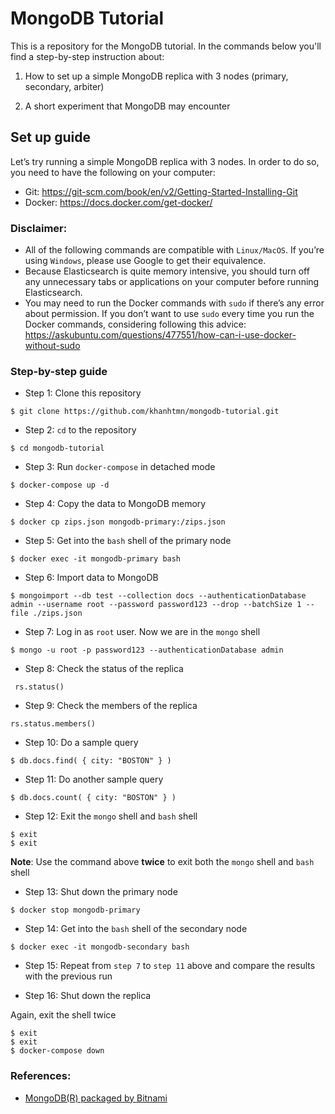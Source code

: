 # MongoDB Tutorial

This is a repository for the MongoDB tutorial. In the commands below you'll find a step-by-step instruction about:

1. How to set up a simple MongoDB replica with 3 nodes (primary, secondary, arbiter)

2. A short experiment that MongoDB may encounter

## Set up guide

Let’s try running a simple MongoDB replica with 3 nodes. In order to do so, you need to have the following on your computer:

- Git: https://git-scm.com/book/en/v2/Getting-Started-Installing-Git
- Docker: https://docs.docker.com/get-docker/

### Disclaimer:

- All of the following commands are compatible with `Linux/MacOS`. If you’re using `Windows`, please use Google to get their equivalence.
- Because Elasticsearch is quite memory intensive, you should turn off any unnecessary tabs or applications on your computer before running Elasticsearch.
- You may need to run the Docker commands with `sudo` if there’s any error about permission. If you don’t want to use `sudo` every time you run the Docker commands, considering following this advice: https://askubuntu.com/questions/477551/how-can-i-use-docker-without-sudo

### Step-by-step guide

- Step 1: Clone this repository

```$ git clone https://github.com/khanhtmn/mongodb-tutorial.git```

- Step 2: `cd` to the repository

```$ cd mongodb-tutorial```

- Step 3: Run `docker-compose` in detached mode

```$ docker-compose up -d```

- Step 4: Copy the data to MongoDB memory

```$ docker cp zips.json mongodb-primary:/zips.json```

- Step 5: Get into the `bash` shell of the primary node

```$ docker exec -it mongodb-primary bash```

- Step 6: Import data to MongoDB

```$ mongoimport --db test --collection docs --authenticationDatabase admin --username root --password password123 --drop --batchSize 1 --file ./zips.json```

- Step 7: Log in as `root` user. Now we are in the `mongo` shell

```$ mongo -u root -p password123 --authenticationDatabase admin```

- Step 8: Check the status of the replica

``` rs.status()```

- Step 9: Check the members of the replica

```rs.status.members()```

- Step 10: Do a sample query

```$ db.docs.find( { city: "BOSTON" } )```

- Step 11: Do another sample query

```$ db.docs.count( { city: "BOSTON" } )```

- Step 12: Exit the `mongo` shell and `bash` shell

```
$ exit
$ exit
``` 

**Note**: Use the command above **twice** to exit both the `mongo` shell and `bash` shell

- Step 13: Shut down the primary node

```$ docker stop mongodb-primary```

- Step 14: Get into the `bash` shell of the secondary node

```$ docker exec -it mongodb-secondary bash```

- Step 15: Repeat from `step 7` to `step 11` above and compare the results with the previous run

- Step 16: Shut down the replica

Again, exit the shell twice

```
$ exit
$ exit
$ docker-compose down
```

### References:
- [MongoDB(R) packaged by Bitnami](https://github.com/bitnami/bitnami-docker-mongodb)
